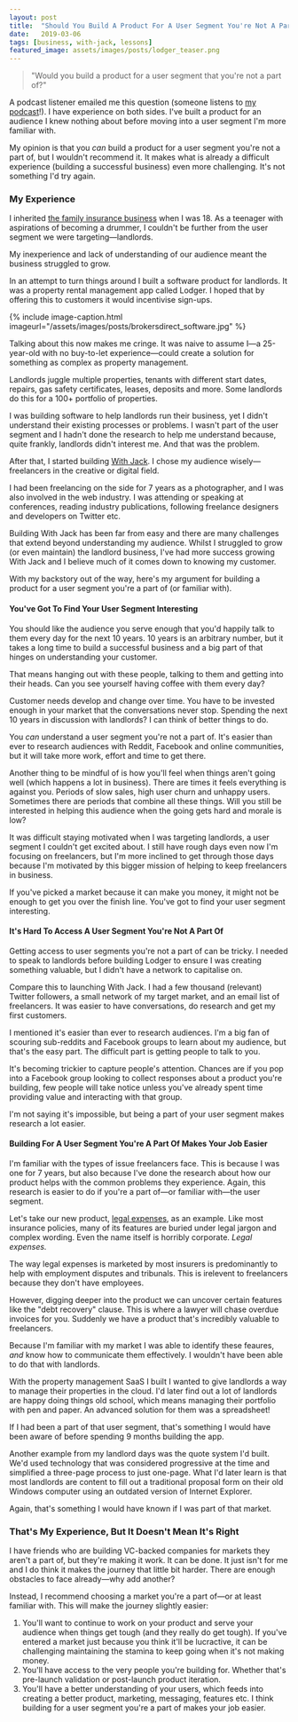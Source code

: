 ```yaml
---
layout: post
title:  "Should You Build A Product For A User Segment You're Not A Part Of?"
date:   2019-03-06
tags: [business, with-jack, lessons]
featured_image: assets/images/posts/lodger_teaser.png
---
```


<blockquote>"Would you build a product for a user segment that you're not a part of?"</blockquote>

A podcast listener emailed me this question (someone listens to <a href="https://ashleybaxter.transistor.fm/">my podcast</a>!). I have experience on both sides. I've built a product for an audience I knew nothing about before moving into a user segment I'm more familiar with.

My opinion is that you _can_ build a product for a user segment you're not a part of, but I wouldn't recommend it. It makes what is already a difficult experience (building a successful business) even more challenging. It's not something I'd try again.

<h3>My Experience</h3>

I inherited <a href="https://brokersdirect.co.uk/">the family insurance business</a> when I was 18. As a teenager with aspirations of becoming a drummer, I couldn't be further from the user segment we were targeting—landlords.

My inexperience and lack of understanding of our audience meant the business struggled to grow.

In an attempt to turn things around I built a software product for landlords. It was a property rental management app called Lodger. I hoped that by offering this to customers it would incentivise sign-ups.

{% include image-caption.html imageurl="/assets/images/posts/brokersdirect_software.jpg" %}

Talking about this now makes me cringe. It was naive to assume I—a 25-year-old with no buy-to-let experience—could create a solution for something as complex as property management.

Landlords juggle multiple properties, tenants with different start dates, repairs, gas safety certificates, leases, deposits and more. Some landlords do this for a 100+ portfolio of properties.

I was building software to help landlords run their business, yet I didn't understand their existing processes or problems. I wasn't part of the user segment and I hadn't done the research to help me understand because, quite frankly, landlords didn't interest me. And that was the problem.

After that, I started building <a href="https://withjack.co.uk">With Jack</a>. I chose my audience wisely—freelancers in the creative or digital field.

I had been freelancing on the side for 7 years as a photographer, and I was also involved in the web industry. I was attending or speaking at conferences, reading industry publications, following freelance designers and developers on Twitter etc.

Building With Jack has been far from easy and there are many challenges that extend beyond understanding my audience. Whilst I struggled to grow (or even maintain) the landlord business, I've had more success growing With Jack and I believe much of it comes down to knowing my customer.

With my backstory out of the way, here's my argument for building a product for a user segment you're a part of (or familiar with).

<h4>You've Got To Find Your User Segment Interesting</h4>

You should like the audience you serve enough that you'd happily talk to them every day for the next 10 years. 10 years is an arbitrary number, but it takes a long time to build a successful business and a big part of that hinges on understanding your customer.

That means hanging out with these people, talking to them and getting into their heads. Can you see yourself having coffee with them every day?

Customer needs develop and change over time. You have to be invested enough in your market that the conversations never stop. Spending the next 10 years in discussion with landlords? I can think of better things to do.

You _can_ understand a user segment you're not a part of. It's easier than ever to research audiences with Reddit, Facebook and online communities, but it will take more work, effort and time to get there.

Another thing to be mindful of is how you'll feel when things aren't going well (which happens a lot in business). There are times it feels everything is against you. Periods of slow sales, high user churn and unhappy users. Sometimes there are periods that combine all these things. Will you still be interested in helping this audience when the going gets hard and morale is low?

It was difficult staying motivated when I was targeting landlords, a user segment I couldn't get excited about. I still have rough days even now I'm focusing on freelancers, but I'm more inclined to get through those days because I'm motivated by this bigger mission of helping to keep freelancers in business.

If you've picked a market because it can make you money, it might not be enough to get you over the finish line. You've got to find your user segment interesting.

<h4>It's Hard To Access A User Segment You're Not A Part Of</h4>

Getting access to user segments you're not a part of can be tricky. I needed to speak to landlords before building Lodger to ensure I was creating something valuable, but I didn't have a network to capitalise on.

Compare this to launching With Jack. I had a few thousand (relevant) Twitter followers, a small network of my target market, and an email list of freelancers. It was easier to have conversations, do research and get my first customers.

I mentioned it's easier than ever to research audiences. I'm a big fan of scouring sub-reddits and Facebook groups to learn about my audience, but that's the easy part. The difficult part is getting people to talk to you.

It's becoming trickier to capture people's attention. Chances are if you pop into a Facebook group looking to collect responses about a product you're building, few people will take notice unless you've already spent time providing value and interacting with that group.

I'm not saying it's impossible, but being a part of your user segment makes research a lot easier.

<h4>Building For A User Segment You're A Part Of Makes Your Job Easier</h4>

I'm familiar with the types of issue freelancers face. This is because I was one for 7 years, but also because I've done the research about how our product helps with the common problems they experience. Again, this research is easier to do if you're a part of—or familiar with—the user segment.

Let's take our new product, <a href="https://withjack.co.uk/news/2019/02/26/new-product-helping-you-get-paid-on-time">legal expenses</a>, as an example. Like most insurance policies, many of its features are buried under legal jargon and complex wording. Even the name itself is horribly corporate. _Legal expenses._

The way legal expenses is marketed by most insurers is predominantly to help with employment disputes and tribunals. This is irelevent to freelancers because they don't have employees.

However, digging deeper into the product we can uncover certain features like the "debt recovery" clause. This is where a lawyer will chase overdue invoices for you. Suddenly we have a product that's incredibly valuable to freelancers. 

Because I'm familiar with my market I was able to identify these feaures, _and_ know how to communicate them effectively. I wouldn't have been able to do that with landlords.

With the property management SaaS I built I wanted to give landlords a way to manage their properties in the cloud. I'd later find out a lot of landlords are happy doing things old school, which means managing their portfolio with pen and paper. An advanced solution for them was a spreadsheet!

If I had been a part of that user segment, that's something I would have been aware of before spending 9 months building the app.

Another example from my landlord days was the quote system I'd built. We'd used technology that was considered progressive at the time and simplified a three-page process to just one-page. What I'd later learn is that most landlords are content to fill out a traditional proposal form on their old Windows computer using an outdated version of Internet Explorer.

Again, that's something I would have known if I was part of that market.

<h3>That's My Experience, But It Doesn't Mean It's Right</h3>

I have friends who are building VC-backed companies for markets they aren't a part of, but they're making it work. It can be done. It just isn't for me and I do think it makes the journey that little bit harder. There are enough obstacles to face already—why add another?

Instead, I recommend choosing a market you're a part of—or at least familiar with. This will make the journey slightly easier:

1. You'll want to continue to work on your product and serve your audience when things get tough (and they really do get tough). If you've entered a market just because you think it'll be lucractive, it can be challenging maintaining the stamina to keep going when it's not making money.
2. You'll have access to the very people you're building for. Whether that's pre-launch validation or post-launch product iteration.
3. You'll have a better understanding of your users, which feeds into creating a better product, marketing, messaging, features etc. I think building for a user segment you're a part of makes your job easier.